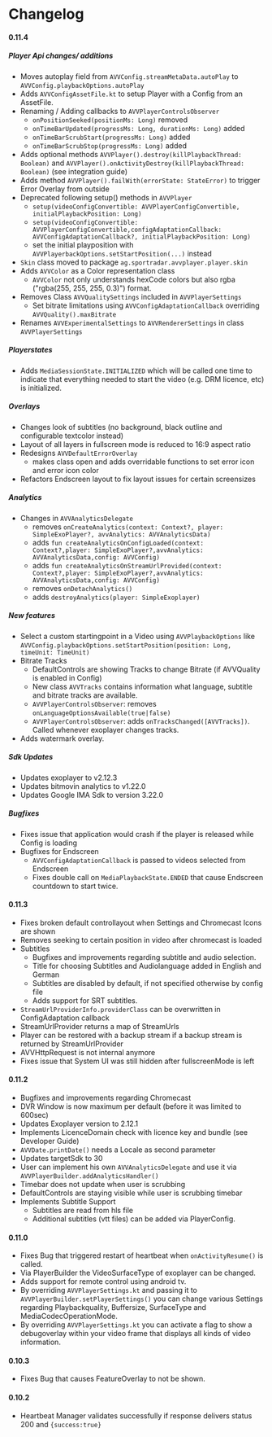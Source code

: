 #  Changelog

#### 0.11.4

##### Player Api changes/ additions
* Moves autoplay field from ```AVVConfig.streamMetaData.autoPlay``` to ```AVVConfig.playbackOptions.autoPlay```
* Adds ```AVVConfigAssetFile.kt``` to setup Player with a Config from an AssetFile.
* Renaming / Adding callbacks to ```AVVPlayerControlsObserver```
  * ```onPositionSeeked(positionMs: Long)``` removed
  * ```onTimeBarUpdated(progressMs: Long, durationMs: Long)``` added
  * ```onTimeBarScrubStart(progressMs: Long)``` added
  * ```onTimeBarScrubStop(progressMs: Long)``` added
* Adds optional methods ```AVVPlayer().destroy(killPlaybackThread: Boolean)``` and ```AVVPlayer().onActivityDestroy(killPlaybackThread: Boolean)``` (see integration guide)
* Adds method ```AVVPlayer().failWith(errorState: StateError)``` to trigger Error Overlay from outside
* Deprecated following setup() methods in ```AVVPlayer```
  * ```setup(videoConfigConvertible: AVVPlayerConfigConvertible, initialPlaybackPosition: Long)```
  * ```setup(videoConfigConvertible: AVVPlayerConfigConvertible,configAdaptationCallback: AVVConfigAdaptationCallback?, initialPlaybackPosition: Long)```
  * set the initial playposition with ```AVVPlayerbackOptions.setStartPosition(...)``` instead
* ```Skin``` class moved to  package ```ag.sportradar.avvplayer.player.skin```
* Adds ```AVVColor``` as a Color representation class
  * ```AVVColor``` not only understands hexCode colors but also rgba ("rgba(255, 255, 255, 0.3)") format.
* Removes Class ```AVVQualitySettings``` included in ```AVVPlayerSettings```
  * Set bitrate limitations using ```AVVConfigAdaptationCallback``` overriding ```AVVQuality().maxBitrate```
* Renames ```AVVExperimentalSettings``` to ```AVVRendererSettings``` in class ```AVVPlayerSettings```
  
##### Playerstates
* Adds ```MediaSessionState.INITIALIZED``` which will be called one time to indicate that everything needed to start the video (e.g. DRM licence, etc) is initialized.

##### Overlays
* Changes look of subtitles (no background, black outline and configurable textcolor instead)
* Layout of all layers in fullscreen mode is reduced to 16:9 aspect ratio
* Redesigns ```AVVDefaultErrorOverlay```
  * makes class open and adds overridable functions to set error icon and error icon color
* Refactors Endscreen layout to fix layout issues for certain screensizes
  
##### Analytics
* Changes in ```AVVAnalyticsDelegate```
  * removes ```onCreateAnalytics(context: Context?, player: SimpleExoPlayer?, avvAnalytics: AVVAnalyticsData)```
  * adds ```fun createAnalyticsOnConfigLoaded(context: Context?,player: SimpleExoPlayer?,avvAnalytics: AVVAnalyticsData,config: AVVConfig)```
  * adds  ```fun createAnalyticsOnStreamUrlProvided(context: Context?,player: SimpleExoPlayer?,avvAnalytics: AVVAnalyticsData,config: AVVConfig)```
  * removes ```onDetachAnalytics()```
  * adds ```destroyAnalytics(player: SimpleExoplayer)```
  
##### New features
* Select a custom startingpoint in a Video using ```AVVPlaybackOptions``` like ```AVVConfig.playbackOptions.setStartPosition(position: Long, timeUnit: TimeUnit)```
* Bitrate Tracks
  * DefaultControls are showing Tracks to change Bitrate (if AVVQuality is enabled in Config)
  * New class ```AVVTracks``` contains information what language, subtitle and bitrate tracks are available.
  * ```AVVPlayerControlsObserver```: removes ```onLanguageOptionsAvailable(true|false)``` 
  * ```AVVPlayerControlsObserver```: adds ```onTracksChanged([AVVTracks])```. Called whenever exoplayer changes tracks. 
* Adds watermark overlay.
##### Sdk Updates
* Updates exoplayer to v2.12.3
* Updates bitmovin analytics to v1.22.0
* Updates Google IMA Sdk to version 3.22.0

##### Bugfixes
* Fixes issue that application would crash if the player is released while Config is loading
* Bugfixes for Endscreen
  * ```AVVConfigAdaptationCallback``` is passed to videos selected from Endscreen
  * Fixes double call on ```MediaPlaybackState.ENDED``` that cause Endscreen countdown to start twice. 

#### 0.11.3
* Fixes broken default controllayout when Settings and Chromecast Icons are shown
* Removes seeking to certain position in video after chromecast is loaded
* Subtitles
  * Bugfixes and improvements regarding subtitle and audio selection.
  * Title for choosing Subtitles and Audiolanguage added in English and German
  * Subtitles are disabled by default, if not specified otherwise by config file
  * Adds support for SRT subtitles.
* ``` StreamUrlProviderInfo.providerClass ``` can be overwritten in ConfigAdaptation callback
* StreamUrlProvider returns a map of StreamUrls
* Player can be restored with a backup stream if a backup stream is returned by StreamUrlProvider
* AVVHttpRequest is not internal anymore
* Fixes issue that System UI was still hidden after fullscreenMode is left

#### 0.11.2
* Bugfixes and improvements regarding Chromecast
* DVR Window is now maximum per default (before it was limited to 600sec)
* Updates Exoplayer version to 2.12.1
* Implements LicenceDomain check with licence key and bundle (see Developer Guide)
* ``` AVVDate.printDate() ``` needs a Locale as second parameter
* Updates targetSdk to 30
* User can implement his own ``` AVVAnalyticsDelegate ``` and use it via ```AVVPlayerBuilder.addAnalyticsHandler()```
* Timebar does not update when user is scrubbing
* DefaultControls are staying visible while user is scrubbing timebar
* Implements Subtitle Support
  * Subtitles are read from hls file
  * Additional subtitles (vtt files) can be added via PlayerConfig.

#### 0.11.0
* Fixes Bug that triggered restart of heartbeat when ``` onActivityResume() ``` is called.
* Via PlayerBuilder the VideoSurfaceType of exoplayer can be changed.
* Adds support for remote control using android tv.
* By overriding ``` AVVPlayerSettings.kt ``` and passing it to ``` AVVPlayerBuilder.setPlayerSettings() ``` you can change various Settings regarding Playbackquality, Buffersize, SurfaceType and MediaCodecOperationMode.
* By overriding ``` AVVPlayerSettings.kt ```  you can activate a flag to show a debugoverlay within your video frame that displays all kinds of video information.

#### 0.10.3
* Fixes Bug that causes FeatureOverlay to not be shown.

#### 0.10.2
* Heartbeat Manager validates successfully if response delivers status 200 and ``` {success:true} ```